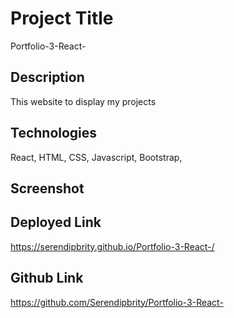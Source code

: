 # Project Title
Portfolio-3-React-


## Description
This website to display my projects


## Technologies
React, HTML, CSS, Javascript, Bootstrap, 

## Screenshot


## Deployed Link
https://serendipbrity.github.io/Portfolio-3-React-/


## Github Link
https://github.com/Serendipbrity/Portfolio-3-React-
